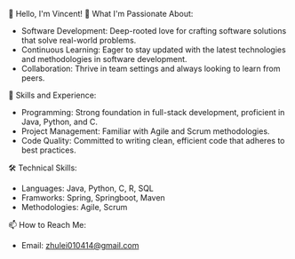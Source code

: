 👋 Hello, I'm Vincent!
🌱 What I'm Passionate About:
- Software Development: Deep-rooted love for crafting software solutions that solve real-world problems.
- Continuous Learning: Eager to stay updated with the latest technologies and methodologies in software development.
- Collaboration: Thrive in team settings and always looking to learn from peers.

💼 Skills and Experience:
- Programming: Strong foundation in full-stack development, proficient in Java, Python, and C.
- Project Management: Familiar with Agile and Scrum methodologies.
- Code Quality: Committed to writing clean, efficient code that adheres to best practices.

🛠 Technical Skills:
- Languages: Java, Python, C, R, SQL
- Framworks: Spring, Springboot, Maven
- Methodologies: Agile, Scrum

📫 How to Reach Me:
- Email: zhulei010414@gmail.com

<!---
Vincent-Zhul/Vincent-Zhul is a ✨ special ✨ repository because its `README.md` (this file) appears on your GitHub profile.
You can click the Preview link to take a look at your changes.
--->
